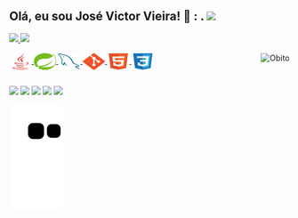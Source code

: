 ## Olá, eu sou José Victor Vieira! 🤝 : .   <a href="" target= "_blank"><img height="24em" src="https://visitor-badge.glitch.me/badge?page_id=CR10L02k" target="_blank"></a> 
 <div>
  <a href="https://github.com/CR10L02k">
    <img height="180em" src="https://github-readme-stats.vercel.app/api?username=CR10L02k&show_icons=true&theme=midnight-purple&include_all_commits=true&count_private=true"/>
   <img height="182em" src="https://github-readme-stats.vercel.app/api/top-langs/?username=CR10L02k&layout=compact&langs_count=16&theme=midnight-purple"/>
</div>
 
<div style="display: inline_block">
  
  <br>
  
  <img align="center" alt="Java" height="30" width="40" src="https://raw.githubusercontent.com/devicons/devicon/master/icons/java/java-plain.svg">
  
  <img align="center" alt="Springboot" height="30" width="40" src="https://raw.githubusercontent.com/devicons/devicon/master/icons/spring/spring-original.svg">

 <img align="center" alt="mysql" height="30" width="40" src="https://raw.githubusercontent.com/devicons/devicon/master/icons/mysql/mysql-plain.svg">

  <img align="center" alt="git" height="30" width="40" src="https://raw.githubusercontent.com/devicons/devicon/master/icons/git/git-plain.svg">

  <img align="center" alt="html" height="30" width="40" src="https://raw.githubusercontent.com/devicons/devicon/master/icons/html5/html5-original.svg">

  <img align="center" alt="css" height="30" width="40" src="https://raw.githubusercontent.com/devicons/devicon/master/icons/css3/css3-original.svg">

 <img height="150em" align="right" alt="Obito" src="https://media.giphy.com/media/MfGOjkEtoyMgFcxCSz/giphy.gif" style="max-width:100%;">

</div>
  
  ##
 
<div> 
<a href="https://www.linkedin.com/in/josevictorvieira/" target="_blank"><img src="https://img.shields.io/badge/-LinkedIn-%230077B5?style=for-the-badge&logo=linkedin&logoColor=white" target="_blank"></a> 
<a href = "mailto:contato.josevictorvieira@gmail.com"><img src="https://img.shields.io/badge/-Gmail-%23333?style=for-the-badge&logo=gmail&logoColor=white" target="_blank"></a>
   <a href="" target="_blank"><img src="https://img.shields.io/badge/YouTube-FF0000?style=for-the-badge&logo=youtube&logoColor=white" target="_blank"></a> 
   <a href="https://www.instagram.com/_victorvieira2k/" target="_blank"><img src="https://img.shields.io/badge/-Instagram-%23E4405F?style=for-the-badge&logo=instagram&logoColor=white" target="_blank"></a> 
    <a href="https://linktr.ee/josevictorsantos" target= "_blank"><img src="https://img.shields.io/badge/linktree-65da65?style=for-the-badge&logo=linktree&logoColor=white" target="_blank"></a> <br>
  <!--
<a href="link" target="_blank"><img src="https://img.shields.io/badge/Discord-7289DA?style=for-the-badge&logo=discord&logoColor=white" target="_blank"></a> -->
 
  ![Snake animation](https://github.com/rafaballerini/rafaballerini/blob/output/github-contribution-grid-snake.svg)
 
</div>
